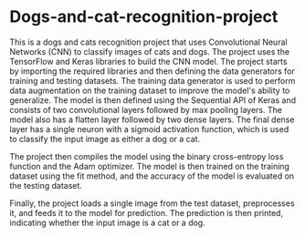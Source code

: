 # Dogs-and-cat-recognition-project
This is a dogs and cats recognition project that uses Convolutional Neural Networks (CNN) to classify images of cats and dogs. The project uses the TensorFlow and Keras libraries to build the CNN model. The project starts by importing the required libraries and then defining the data generators for training and testing datasets. The training data generator is used to perform data augmentation on the training dataset to improve the model's ability to generalize. The model is then defined using the Sequential API of Keras and consists of two convolutional layers followed by max pooling layers. The model also has a flatten layer followed by two dense layers. The final dense layer has a single neuron with a sigmoid activation function, which is used to classify the input image as either a dog or a cat.

The project then compiles the model using the binary cross-entropy loss function and the Adam optimizer. The model is then trained on the training dataset using the fit method, and the accuracy of the model is evaluated on the testing dataset.

Finally, the project loads a single image from the test dataset, preprocesses it, and feeds it to the model for prediction. The prediction is then printed, indicating whether the input image is a cat or a dog.
